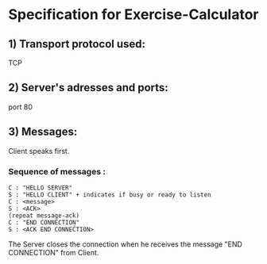 # Specification for Exercise-Calculator

## 1) Transport protocol used: 
TCP
## 2) Server's adresses and ports: 
port 80
## 3) Messages:
Client speaks first.

### Sequence of messages : 
	C : "HELLO SERVER"
	S : "HELLO CLIENT" + indicates if busy or ready to listen
	C : <message>
	S : <ACK>
	(repeat message-ack)
	C : "END CONNECTION"
	S : <ACK END CONNEĈTION>
The Server closes the connection when he receives the message "END 
CONNECTION" from Client.
